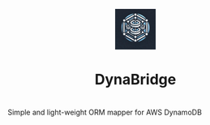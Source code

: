 <p align="center">
  <img alt="dynabridge logo" height="80px" src="./static/logo.jpg" />  
</p>
<h1 align="center">DynaBridge</h1>

# 
Simple and light-weight ORM mapper for AWS DynamoDB